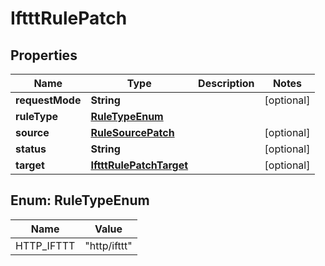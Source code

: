 

# IftttRulePatch


## Properties

| Name | Type | Description | Notes |
|------------ | ------------- | ------------- | -------------|
|**requestMode** | **String** |  |  [optional] |
|**ruleType** | [**RuleTypeEnum**](#RuleTypeEnum) |  |  |
|**source** | [**RuleSourcePatch**](RuleSourcePatch.md) |  |  [optional] |
|**status** | **String** |  |  [optional] |
|**target** | [**IftttRulePatchTarget**](IftttRulePatchTarget.md) |  |  [optional] |



## Enum: RuleTypeEnum

| Name | Value |
|---- | -----|
| HTTP_IFTTT | &quot;http/ifttt&quot; |



